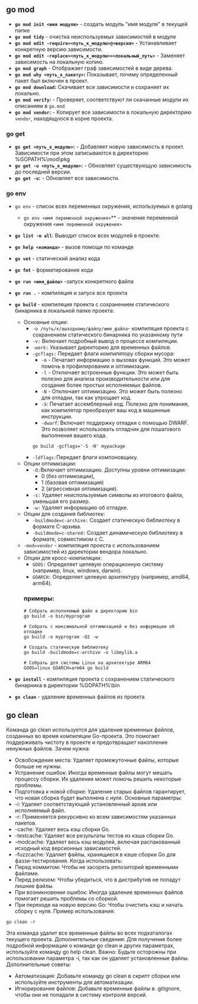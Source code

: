 
## go mod
- **`go mod init <имя модуля>`** - создать модуль "имя модуля" в текущей папке
- **`go mod tidy`** - очистка неиспользуемых зависимостей в модуле
- **`go mod edit -require=<путь_к_модулю>@<версия>`** - Устанавливает конкретную версию зависимости.
- **`go mod edit -replace=<путь_к_модулю>=<локальный_путь>`** -  Заменяет зависимость на локальную копию.
- **`go mod graph`** - Отображает граф зависимостей в виде дерева.
- **`go mod why <путь_к_пакету>`:** Показывает, почему определенный пакет был включен в проект.
- **`go mod download`:** Скачивает все зависимости и сохраняет их локально.
- **`go mod verify`:** - Проверяет, соответствуют ли скачанные модули их описаниям в `go.mod`
- **`go mod vendor`:** - Копирует все зависимости в локальную директорию `vendor`, находящуюся в корне проекта.

### go get
- **`go get <путь_к_модулю>`:** - Добавляет новую зависимость в проект. Зависимости при  этом записываются в директорию %GOPATH%\mod\pkg
- **`go get -u <путь_к_модулю>`:** - Обновляет существующую зависимость до последней версии.
- **`go get -u`:** - Обновляет все зависимости.

### go env

 - `go env` - список всех переменных окружения, используемых в golang
	-  `go env <имя переменной окружения>`** - значение переменной окружения  `<имя переменной окружения>`



- **`go list -m all`**:  Выводит список всех модулей в проекте.
- **`go help <команда>`** - вызов помощи по команде
- **`go vet`** - статический анализ кода
- **`go fmt`** - форматирование кода

- **`go run <имя_файла>`** -запуск конкретного файла
- **`go run .`** - компиляция и запуск все проекта
-  **`go build`** - компиляция проекта с сохранением статического бинарника в локальной папке проекта:
	- Основные опции:
		-  `-o /путь/к/выходному/файлу/имя_файла`- компиляция проекта с сохранением статического бинарника по указанному пути
		- `-v:` Включает подробный вывод о процессе компиляции.
		- `-work:` Указывает директорию для временных файлов.
		- `-gcflags:` Передает флаги компилятору сборки мусора:
			- `-m` - Печатает информацию о вызовах функций. Это может помочь в профилировании и оптимизации.
			- `-l` - Отключает встроенные функции. Это может быть полезно для анализа производительности или для создания более простых исполняемых файлов.
			- `-N` - Отключает оптимизацию. Это может быть полезно для отладки, так как упрощает код.
			- `-S`: Печатает ассемблерный код. Полезно для понимания, как компилятор преобразует ваш код в машинные инструкции.
			- `-dwarf`: Включает поддержку отладки с помощью DWARF. Это позволяет использовать отладчик для пошагового выполнения вашего кода.
			```shell
			go build -gcflags='-S -N' mypackage
			```
		- `-ldflags:`Передает флаги компоновщику.
	- Опции оптимизации:
		- `-O:`Включает оптимизацию. Доступны уровни оптимизации:
			- 0 (без оптимизации), 
			- 1 (базовая оптимизация)  
			- 2 (агрессивная оптимизация).
		- `-s:` Удаляет неиспользуемые символы из итогового файла, уменьшая его размер.
		- `-w:` Удаляет информацию об отладке.
	- Опции для создания библиотек:
		- `-buildmode=c-archive:` Создает статическую библиотеку в формате C-архива.
		- `-buildmode=c-shared:` Создает динамическую библиотеку в формате, совместимом с C.
	- `-mod=vendor` - компиляция проеста с использованием зависимостей из директории вендора локально. 
	- Опции для кросс-компиляции:
		- `GOOS:` Определяет целевую операционную систему (например, linux, windows, darwin).
		- `GOARCH:` Определяет целевую архитектуру (например, amd64, arm64).
		### примеры:
		```shell
		# Собрать исполняемый файл в директорию bin
		go build -o bin/myprogram
		
		# Собрать с максимальной оптимизацией и без информации об отладке
		go build -o myprogram -O2 -w
		
		# Создать статическую библиотеку
		go build -buildmode=c-archive -o libmylib.a
		
		# Собрать для системы Linux на архитектуре ARM64
		GOOS=linux GOARCH=arm64 go build
		```
- **`go install`** - компиляция проекта с сохранением статического бинарника в  директории %GOPATH%\bin
- **`go clean`** - удаление временных файлов из проекта

## go clean
Команда go clean используется для удаления временных файлов, созданных во время компиляции Go-проекта. Это помогает поддерживать чистоту в проекте и предотвращает накопление ненужных файлов.
Зачем нужна:
 * Освобождение места: Удаляет промежуточные файлы, которые больше не нужны.
 * Устранение ошибок: Иногда временные файлы могут мешать процессу сборки. Их удаление может помочь решить некоторые проблемы.
 * Подготовка к новой сборке: Удаление старых файлов гарантирует, что новая сборка будет выполнена с нуля.
Основные параметры:
 * -i: Удаляет соответствующий установленный архив или исполняемый файл.
 * -r: Применяется рекурсивно ко всем зависимостям указанных пакетов.
 * -cache: Удаляет весь кэш сборки Go.
 * -testcache: Удаляет все результаты тестов из кэша сборки Go.
 * -modcache: Удаляет весь кэш модулей, включая распакованный исходный код версионных зависимостей.
 * -fuzzcache: Удаляет файлы, хранящиеся в кэше сборки Go для фаззи-тестирования.
Когда использовать:
 * Перед коммитом: Чтобы не засорять репозиторий временными файлами.
 * Перед релизом: Чтобы убедиться, что в дистрибутив не попадут лишние файлы.
 * При возникновении ошибок: Иногда удаление временных файлов помогает решить проблемы со сборкой.
 * При переходе на новую версию Go: Чтобы очистить кэш и начать сборку с нуля.
Пример использования:
```shell
go clean -r
```

Эта команда удалит все временные файлы во всех подкаталогах текущего проекта.
Дополнительные сведения:
Для получения более подробной информации о команде go clean и других параметрах, используйте команду go help clean.
Важно: Будьте осторожны при использовании параметра -i, так как он удаляет установленные файлы.
Дополнительные советы:
 * Автоматизация: Добавьте команду go clean в скрипт сборки или используйте инструменты для автоматизации.
 * Игнорирование файлов: Добавьте временные файлы в .gitignore, чтобы они не попадали в систему контроля версий.
